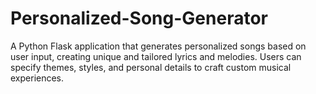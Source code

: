 # Personalized-Song-Generator
A Python Flask application that generates personalized songs based on user input, creating unique and tailored lyrics and melodies. Users can specify themes, styles, and personal details to craft custom musical experiences.
